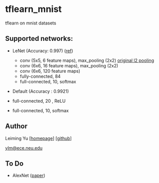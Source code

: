 # tflearn_mnist
tflearn on mnist datasets

## Supported networks:
* LeNet (Accuracy: 0.997) ([ref](http://eblearn.sourceforge.net/beginner_tutorial2_train.html))
  * conv (5x5, 6 feature maps), max_pooling (2x2) [original l2 pooling](http://neuralnetworksanddeeplearning.com/chap6.html)
  * conv (6x6, 16 feature maps), max_pooling (2x2)
  * conv (6x6, 120 feature maps)
  * fully-connected, 84
  * full-connected, 10, softmax
  
* Default  (Accuracy : 0.9921)
 * full-connected, 20 , ReLU
 * full-connected, 10, softmax


## Author
Leiming Yu
[[homepage](http://www1.coe.neu.edu/~ylm/)]
[[github](https://github.com/3upperm2n/)]

ylm@ece.neu.edu


## To Do
* AlexNet ([paper](https://papers.nips.cc/paper/4824-imagenet-classification-with-deep-convolutional-neural-networks.pdf))
